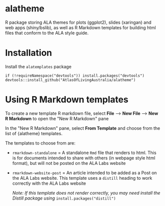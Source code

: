 # alatheme

R package storing ALA themes for plots (ggplot2), slides (xaringan) and web apps (shiny/bslib), as well as R Markdown templates for building html files that conform to the ALA style guide.

# Installation

Install the `alatemplates` package
```{r}
if (!requireNamespace("devtools")) install.packages("devtools")
devtools::install_github("AtlasOfLivingAustralia/alatheme")
```

# Using R Markdown templates

To create a new template R markdown file, select **File** --> **New File** --> **New R Markdown** to open the "New R Markdown" pane

In the "New R Markdown" pane, select **From Template** and choose from the list of {alatheme} templates.

The templates to choose from are:

* `rmarkdown-standalone` = A standalone `Rmd` file that renders to html. This is for documents intended to share with others (in webpage style html format), but will not be posted on the ALA Labs website
* `rmarkdown-website-post` = An article intended to be added as a Post on the ALA Labs website. This template uses a `distill` heading to work correctly with the ALA Labs website
  
  *Note: If this template does not render correctly, you may need install the Distill package using* `install.packages("distill")`
